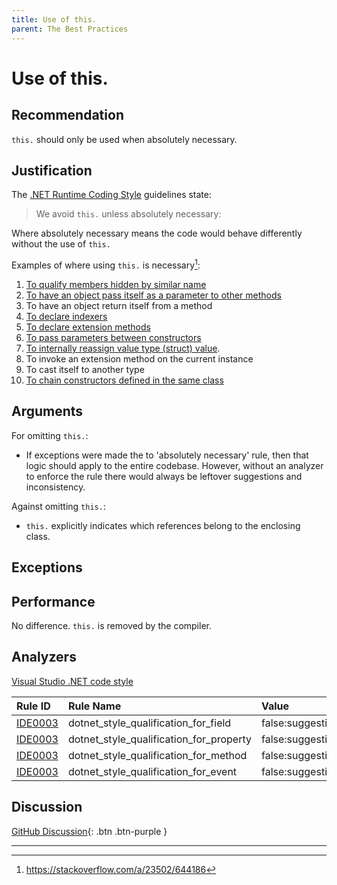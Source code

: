 ```yaml
---
title: Use of this.
parent: The Best Practices
---
```


# Use of this.

## Recommendation

`this.` should only be used when absolutely necessary.

## Justification

The [.NET Runtime Coding Style](https://github.com/dotnet/runtime/blob/master/docs/coding-guidelines/coding-style.md) guidelines state:

> We avoid `this.` unless absolutely necessary:

Where absolutely necessary means the code would behave differently without the use of `this.`

Examples of where using `this.` is necessary[^1]:

 1. [To qualify members hidden by similar name][2]
 2. [To have an object pass itself as a parameter to other methods][3]
 3. To have an object return itself from a method
 4. [To declare indexers][4]
 5. [To declare extension methods][5]
 6. [To pass parameters between constructors][6]
 7. [To internally reassign value type (struct) value][7].
 8. To invoke an extension method on the current instance
 9. To cast itself to another type
 10. [To chain constructors defined in the same class][8]

  [2]: https://docs.microsoft.com/en-us/dotnet/csharp/language-reference/keywords/this
  [3]: https://docs.microsoft.com/en-us/dotnet/csharp/language-reference/keywords/this
  [4]: https://docs.microsoft.com/en-us/dotnet/csharp/programming-guide/indexers/index
  [5]: https://docs.microsoft.com/en-us/dotnet/csharp/programming-guide/classes-and-structs/extension-methods
  [6]: http://www.codeproject.com/Articles/7011/An-Intro-to-Constructors-in-C%29
  [7]: https://stackoverflow.com/questions/194484/whats-the-strangest-corner-case-youve-seen-in-c-or-net/1800162#1800162
  [8]: https://stackoverflow.com/questions/1814953/c-sharp-constructor-chaining-how-to-do-it

## Arguments

For omitting `this.`:

* If exceptions were made the to 'absolutely necessary' rule, then that logic should apply to the entire codebase. However, without an analyzer to enforce the rule there would always be leftover suggestions and inconsistency.

Against omitting `this.`:

* `this.` explicitly indicates which references belong to the enclosing class.

## Exceptions

## Performance

No difference. `this.` is removed by the compiler.

## Analyzers

[Visual Studio .NET code style](https://docs.microsoft.com/en-us/visualstudio/ide/editorconfig-language-conventions?#this-and-me)

| Rule ID | Rule Name | Value
|:-|:-|:-|
| [IDE0003][1] | dotnet_style_qualification_for_field | false:suggestion |
| [IDE0003][1] | dotnet_style_qualification_for_property | false:suggestion |
| [IDE0003][1] | dotnet_style_qualification_for_method | false:suggestion |
| [IDE0003][1] | dotnet_style_qualification_for_event | false:suggestion |

[1]: https://docs.microsoft.com/en-us/visualstudio/ide/editorconfig-language-conventions?#this-and-me

## Discussion

[GitHub Discussion](https://github.com/kmgallahan/Style-as-Code/issues/1){: .btn .btn-purple }

---

[^1]: https://stackoverflow.com/a/23502/644186
